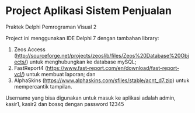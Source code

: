 # Project Aplikasi Sistem Penjualan
 Praktek Delphi Pemrograman Visual 2
 
 Project ini menggunakan IDE Delphi 7 dengan tambahan library:
  1. Zeos Access (http://sourceforge.net/projects/zeoslib/files/Zeos%20Database%20Objects/) untuk menghubungkan ke database mySQL;
  2. FastReport4 (https://www.fast-report.com/en/download/fast-report-vcl/) untuk membuat laporan; dan
  3. AlphaSkins (https://www.alphaskins.com/sfiles/stable/acnt_d7.zip) untuk mempercantik tampilan.

Username yang bisa digunakan untuk masuk ke aplikasi adalah admin, kasir1, kasir2 dan bossq dengan password 12345
